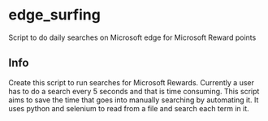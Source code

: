 # edge_surfing
Script to do daily searches on Microsoft edge for Microsoft Reward points

## Info
Create this script to run searches for Microsoft Rewards. Currently a user has to do a search every 5 seconds and that is time consuming. This script aims to save the time that goes into manually searching by automating it. It uses python and selenium to read from a file and search each term in it. 